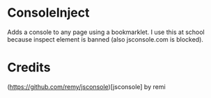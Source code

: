 # ConsoleInject
Adds a console to any page using a bookmarklet. I use this at school because inspect element is banned (also jsconsole.com is blocked).

# Credits
(https://github.com/remy/jsconsole)[jsconsole] by remi
